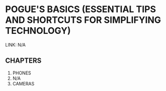# POGUE'S BASICS (ESSENTIAL TIPS AND SHORTCUTS FOR SIMPLIFYING TECHNOLOGY)

LINK: N/A

## CHAPTERS

1. PHONES
2. N/A
3. CAMERAS
